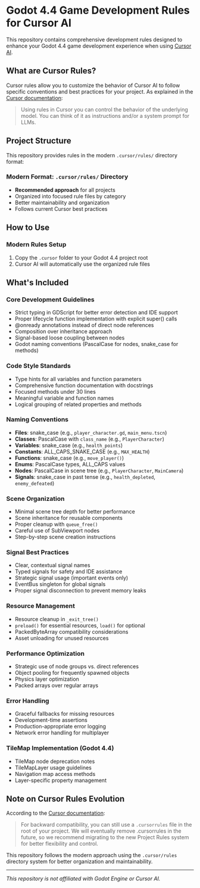 
# Godot 4.4 Game Development Rules for Cursor AI

This repository contains comprehensive development rules designed to enhance your Godot 4.4 game development experience when using [Cursor AI](https://docs.cursor.com/context/rules-for-ai).

## What are Cursor Rules?

Cursor rules allow you to customize the behavior of Cursor AI to follow specific conventions and best practices for your project. As explained in the [Cursor documentation](https://docs.cursor.com/context/rules-for-ai):

> Using rules in Cursor you can control the behavior of the underlying model. You can think of it as instructions and/or a system prompt for LLMs.

## Project Structure

This repository provides rules in the modern `.cursor/rules/` directory format:

### Modern Format: `.cursor/rules/` Directory
- **Recommended approach** for all projects
- Organized into focused rule files by category
- Better maintainability and organization
- Follows current Cursor best practices

## How to Use

### Modern Rules Setup
1. Copy the `.cursor` folder to your Godot 4.4 project root
2. Cursor AI will automatically use the organized rule files

## What's Included

### Core Development Guidelines
- Strict typing in GDScript for better error detection and IDE support
- Proper lifecycle function implementation with explicit super() calls
- @onready annotations instead of direct node references
- Composition over inheritance approach
- Signal-based loose coupling between nodes
- Godot naming conventions (PascalCase for nodes, snake_case for methods)

### Code Style Standards
- Type hints for all variables and function parameters
- Comprehensive function documentation with docstrings
- Focused methods under 30 lines
- Meaningful variable and function names
- Logical grouping of related properties and methods

### Naming Conventions
- **Files**: snake_case (e.g., `player_character.gd`, `main_menu.tscn`)
- **Classes**: PascalCase with `class_name` (e.g., `PlayerCharacter`)
- **Variables**: snake_case (e.g., `health_points`)
- **Constants**: ALL_CAPS_SNAKE_CASE (e.g., `MAX_HEALTH`)
- **Functions**: snake_case (e.g., `move_player()`)
- **Enums**: PascalCase types, ALL_CAPS values
- **Nodes**: PascalCase in scene tree (e.g., `PlayerCharacter`, `MainCamera`)
- **Signals**: snake_case in past tense (e.g., `health_depleted`, `enemy_defeated`)

### Scene Organization
- Minimal scene tree depth for better performance
- Scene inheritance for reusable components
- Proper cleanup with `queue_free()`
- Careful use of SubViewport nodes
- Step-by-step scene creation instructions

### Signal Best Practices
- Clear, contextual signal names
- Typed signals for safety and IDE assistance
- Strategic signal usage (important events only)
- EventBus singleton for global signals
- Proper signal disconnection to prevent memory leaks

### Resource Management
- Resource cleanup in `_exit_tree()`
- `preload()` for essential resources, `load()` for optional
- PackedByteArray compatibility considerations
- Asset unloading for unused resources

### Performance Optimization
- Strategic use of node groups vs. direct references
- Object pooling for frequently spawned objects
- Physics layer optimization
- Packed arrays over regular arrays

### Error Handling
- Graceful fallbacks for missing resources
- Development-time assertions
- Production-appropriate error logging
- Network error handling for multiplayer

### TileMap Implementation (Godot 4.4)
- TileMap node deprecation notes
- TileMapLayer usage guidelines
- Navigation map access methods
- Layer-specific property management

## Note on Cursor Rules Evolution

According to the [Cursor documentation](https://docs.cursor.com/context/rules-for-ai):

> For backward compatibility, you can still use a `.cursorrules` file in the root of your project. We will eventually remove .cursorrules in the future, so we recommend migrating to the new Project Rules system for better flexibility and control.

This repository follows the modern approach using the `.cursor/rules` directory system for better organization and maintainability.

---

*This repository is not affiliated with Godot Engine or Cursor AI.*
